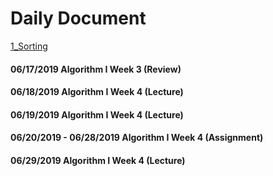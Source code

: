 # Daily Document 
[1_Sorting](1_Sorting/Readme.md)
#### 06/17/2019 Algorithm I Week 3 (Review)
#### 06/18/2019 Algorithm I Week 4 (Lecture)
#### 06/19/2019 Algorithm I Week 4 (Lecture)
#### 06/20/2019 - 06/28/2019 Algorithm I Week 4 (Assignment)
#### 06/29/2019 Algorithm I Week 4 (Lecture)

